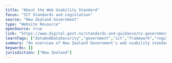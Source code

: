 ```yaml
---
title: "About the Web Usability Standard"
focus: "ICT Standards and Legislation"
source: "New Zealand Government"
type: "Website Resource"
openSource: true
link: "https://www.digital.govt.nz/standards-and-guidance/nz-government-web-standards/web-usability-standard-1-3/about-2/"
learnTags: ["dataAndDataSecurity","government","ict","framework","regulation"]
summary: "An overview of New Zealand Government's web usability standard."
keywords: []
jurisdiction: ["New Zealand"]
---
```

